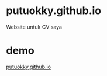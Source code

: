 # putuokky.github.io
Website untuk CV saya

# demo
<a href="https://putuokky.github.io/" target="_blank">putuokky.github.io</a>
